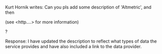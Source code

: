 Kurt Hornik writes: Can you pls add some description of 'Altmetric', and then

  (see <http....> for more information)

?

Response: I have updated the description to reflect what types of data the service provides and have also included a link to the data provider.